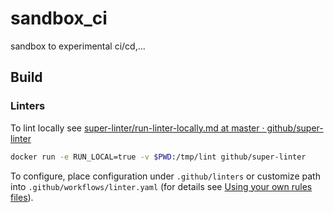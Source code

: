 # sandbox_ci
sandbox to experimental ci/cd,...

## Build

### Linters

To lint locally see [super-linter/run-linter-locally.md at master · github/super-linter](https://github.com/github/super-linter/blob/master/docs/run-linter-locally.md)

```sh
docker run -e RUN_LOCAL=true -v $PWD:/tmp/lint github/super-linter
```

To configure, place configuration under `.github/linters` or customize path into `.github/workflows/linter.yaml` (for details see [Using your own rules files](https://github.com/github/super-linter#using-your-own-rules-files)).